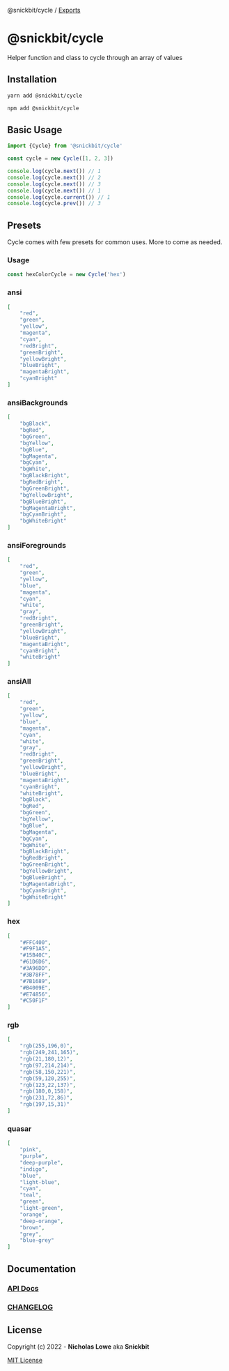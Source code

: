@snickbit/cycle / [Exports](modules.md)

# @snickbit/cycle

<!--START_SECTION:readmes-description-->

Helper function and class to cycle through an array of values

<!--END_SECTION:readmes-description-->

## Installation

```bash
yarn add @snickbit/cycle
```

```bash
npm add @snickbit/cycle
```

## Basic Usage

```js
import {Cycle} from '@snickbit/cycle'

const cycle = new Cycle([1, 2, 3])

console.log(cycle.next()) // 1
console.log(cycle.next()) // 2
console.log(cycle.next()) // 3
console.log(cycle.next()) // 1
console.log(cycle.current()) // 1
console.log(cycle.prev()) // 3
```

## Presets

Cycle comes with few presets for common uses. More to come as needed.

### Usage

```js
const hexColorCycle = new Cycle('hex')
```

### ansi

```json
[
	"red",
	"green",
	"yellow",
	"magenta",
	"cyan",
	"redBright",
	"greenBright",
	"yellowBright",
	"blueBright",
	"magentaBright",
	"cyanBright"
]
```

### ansiBackgrounds

```json
[
	"bgBlack",
	"bgRed",
	"bgGreen",
	"bgYellow",
	"bgBlue",
	"bgMagenta",
	"bgCyan",
	"bgWhite",
	"bgBlackBright",
	"bgRedBright",
	"bgGreenBright",
	"bgYellowBright",
	"bgBlueBright",
	"bgMagentaBright",
	"bgCyanBright",
	"bgWhiteBright"
]
```

### ansiForegrounds

```json
[
	"red",
	"green",
	"yellow",
	"blue",
	"magenta",
	"cyan",
	"white",
	"gray",
	"redBright",
	"greenBright",
	"yellowBright",
	"blueBright",
	"magentaBright",
	"cyanBright",
	"whiteBright"
]
```

### ansiAll

```json
[
	"red",
	"green",
	"yellow",
	"blue",
	"magenta",
	"cyan",
	"white",
	"gray",
	"redBright",
	"greenBright",
	"yellowBright",
	"blueBright",
	"magentaBright",
	"cyanBright",
	"whiteBright",
	"bgBlack",
	"bgRed",
	"bgGreen",
	"bgYellow",
	"bgBlue",
	"bgMagenta",
	"bgCyan",
	"bgWhite",
	"bgBlackBright",
	"bgRedBright",
	"bgGreenBright",
	"bgYellowBright",
	"bgBlueBright",
	"bgMagentaBright",
	"bgCyanBright",
	"bgWhiteBright"
]
```

### hex

```json
[
	"#FFC400",
	"#F9F1A5",
	"#15B40C",
	"#61D6D6",
	"#3A96DD",
	"#3B78FF",
	"#7B1689",
	"#B4009E",
	"#E74856",
	"#C50F1F"
]
```

### rgb

```json
[
	"rgb(255,196,0)",
	"rgb(249,241,165)",
	"rgb(21,180,12)",
	"rgb(97,214,214)",
	"rgb(58,150,221)",
	"rgb(59,120,255)",
	"rgb(123,22,137)",
	"rgb(180,0,158)",
	"rgb(231,72,86)",
	"rgb(197,15,31)"
]
```

### quasar

```json
[
	"pink",
	"purple",
	"deep-purple",
	"indigo",
	"blue",
	"light-blue",
	"cyan",
	"teal",
	"green",
	"light-green",
	"orange",
	"deep-orange",
	"brown",
	"grey",
	"blue-grey"
]
```

## Documentation

### [API Docs](../../README.md)

### [CHANGELOG](CHANGELOG.md)

## License

Copyright (c) 2022 - **Nicholas Lowe** aka **Snickbit**

[MIT License](../../LICENSE)
